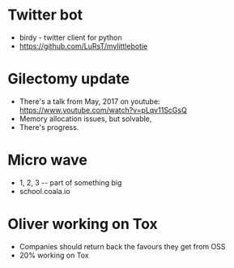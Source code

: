# Twitter bot

- birdy - twitter client for python
- https://github.com/LuRsT/mylittlebotie

# Gilectomy update

- There's a talk from May, 2017 on youtube:
  https://www.youtube.com/watch?v=pLqv11ScGsQ
- Memory allocation issues, but solvable,
- There's progress.

# Micro wave

- 1, 2, 3 -- part of something big
- school.coala.io

# Oliver working on Tox

- Companies should return back the favours they get from OSS
- 20% working on Tox
